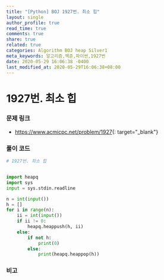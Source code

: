 ```yaml
---
title: "[Python] BOJ 1927번. 최소 힙"
layout: single
author_profile: true
read_time: true
comments: true
share: true
related: true
categories: Algorithm BOJ heap Silver1
meta_keywords: 알고리즘,백준,파이썬,1927번
date: 2020-05-29 16:06:38 -0400
last_modified_at: 2020-05-29T16:06:38+08:00
---
```


# 1927번. 최소 힙

### 문제 링크
- <https://www.acmicpc.net/problem/1927>{: target="\_blank"}

### 풀이 코드

```python
# 1927번. 최소 힙


import heapq
import sys
input = sys.stdin.readline

n = int(input())
h = []
for i in range(n):
    ii = int(input())
    if ii != 0:
        heapq.heappush(h, ii)
    else:
        if not h:
            print(0)
        else:
            print(heapq.heappop(h))
```

### 비고